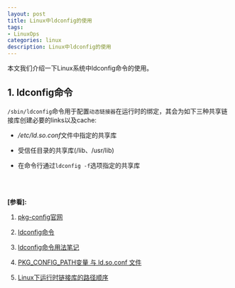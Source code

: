 ```yaml
---
layout: post
title: Linux中ldconfig的使用
tags:
- LinuxOps
categories: linux
description: Linux中ldconfig的使用
---
```



本文我们介绍一下Linux系统中ldconfig命令的使用。

<!-- more -->

## 1. ldconfig命令
```/sbin/ldconfig```命令用于配置```动态链接器```在运行时的绑定，其会为如下三种共享链接库创建必要的links以及cache:

* */etc/ld.so.conf*文件中指定的共享库

* 受信任目录的共享库(/lib、/usr/lib)

* 在命令行通过```ldconfig -f```选项指定的共享库







<br />
<br />

**[参看]:**

1. [pkg-config官网](https://www.freedesktop.org/wiki/Software/pkg-config/)

2. [ldconfig命令](http://man.linuxde.net/ldconfig)

3. [ldconfig命令用法笔记](https://blog.csdn.net/philosophyatmath/article/details/51094619)

4. [PKG_CONFIG_PATH变量 与 ld.so.conf 文件](http://www.cnblogs.com/s_agapo/archive/2012/04/24/2468925.html)

5. [Linux下运行时链接库的路径顺序](https://blog.csdn.net/npu_wy/article/details/38642191)
<br />
<br />
<br />





